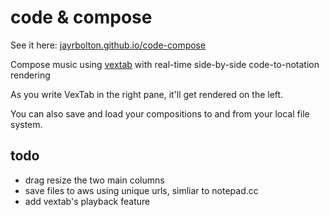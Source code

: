 # code & compose

See it here: [jayrbolton.github.io/code-compose](jayrbolton.github.io/code-compose)

Compose music using [vextab](https://github.com/0xfe/vextab) with real-time side-by-side code-to-notation rendering

As you write VexTab in the right pane, it'll get rendered on the left.

You can also save and load your compositions to and from your local file system.

## todo
* drag resize the two main columns
* save files to aws using unique urls, simliar to notepad.cc
* add vextab's playback feature

